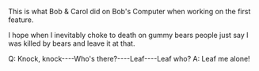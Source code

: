 This is what Bob & Carol did on Bob's Computer when working on the first feature. 

I hope when I inevitably choke to death on gummy bears people just say I was killed by bears and leave it at that.

Q: Knock, knock----Who's there?----Leaf----Leaf who?
A: Leaf me alone!


